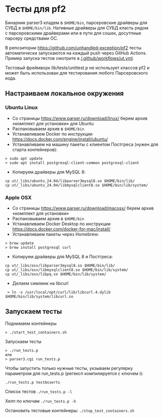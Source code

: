 # Тесты для pf2

Бинарник parser3 кладем в `$HOME/bin`, парсеровские драйверы для СУБД в `$HOME/bin/lib`. Нативные драйверы для СУБД класть рядом с парсеровскими драйверами или в пути для сошек, досутпные парсеру средствами ОС.

В репозитории https://github.com/unhandled-exception/pf2 тесты автоматически запускаются на каждый push через GitHub Actions. Пример запуска тестов смотрите в [/.github/workflows/ut.yml](/.github/workflows/ut.yml).

Тестовый фреймворк lib/tests/unittest.p не использует классов pf2 и может быть использован для тестирования любого Парсеровского кода.

## Настраиваем локальное окружения

### Ubuntu Linux

* Со страницы https://www.parser.ru/download/linux/ берем архив «комплект для установки» для Ubuntu
* Распаковываем архив в `$HOME/bin`
* Устанавливаем Docker по инструкции https://docs.docker.com/engine/install/ubuntu/
* Устанавливаем на машину пакеты с клиентом Постгреса (нужен для старта контейнеров):
```
> sudo apt update
> sudo apt install postgresql-client-common postgresql-client
```
* Копируем драйверы для MySQL 8:
```
cp ut/_libs/ubuntu_24.04/libparser3mysql8.so $HOME/bin/lib/
cp ut/_libs/ubuntu_24.04/libmysqlclient8.so $HOME/bin/lib/system/
```

### Apple OSX

* Со страницы https://www.parser.ru/download/macosx/ берем архив «комплект для установки»
* Распаковываем архив в `$HOME/bin`
* Устанавливаем Docker Desktop по инструкции https://docs.docker.com/docker-for-mac/install/
* Устанавливаем пакеты через Homebrew:
```
> brew update
> brew install postgresql curl
```
* Копируем драйверы для MySQL 8 и Постгреса:
```
cp ut/_libs/osx/libparser3mysql8.so $HOME/bin/lib/
cp ut/_libs/osx/libmysqlclient8.so $HOME/bin/lib/system/
cp ut/_libs/osx/libpq.so $HOME/bin/lib/system/
```
* Делаем симлинк на libcurl
```
 > ln -s /usr/local/opt/curl/lib/libcurl.4.dylib $HOME/bin/lib/system/libcurl.so
```

## Запускаем тесты

Поднимаем контейнеры
```
> ./start_test_containers.sh
```

Запускаем тесты
```
> ./run_tests.p
или
> parser3.cgi run_tests.p
```

Чтобы запустить только нужные тесты, укзываем регулярку параметром для run_tests.p (регексп компилируется с ключем i):
```
./run_tests.p testAsserts
```

Список тестов `./run_tests.p -l`

Хелп по ключам `./run_tests.p -h`

Остановить тестовые контейнеры: `./stop_test_containers.sh`

